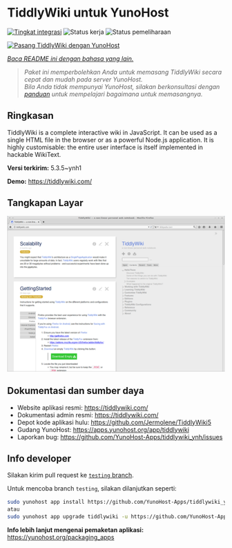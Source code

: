 <!--
N.B.: README ini dibuat secara otomatis oleh <https://github.com/YunoHost/apps/tree/master/tools/readme_generator>
Ini TIDAK boleh diedit dengan tangan.
-->

# TiddlyWiki untuk YunoHost

[![Tingkat integrasi](https://dash.yunohost.org/integration/tiddlywiki.svg)](https://ci-apps.yunohost.org/ci/apps/tiddlywiki/) ![Status kerja](https://ci-apps.yunohost.org/ci/badges/tiddlywiki.status.svg) ![Status pemeliharaan](https://ci-apps.yunohost.org/ci/badges/tiddlywiki.maintain.svg)

[![Pasang TiddlyWiki dengan YunoHost](https://install-app.yunohost.org/install-with-yunohost.svg)](https://install-app.yunohost.org/?app=tiddlywiki)

*[Baca README ini dengan bahasa yang lain.](./ALL_README.md)*

> *Paket ini memperbolehkan Anda untuk memasang TiddlyWiki secara cepat dan mudah pada server YunoHost.*  
> *Bila Anda tidak mempunyai YunoHost, silakan berkonsultasi dengan [panduan](https://yunohost.org/install) untuk mempelajari bagaimana untuk memasangnya.*

## Ringkasan

TiddlyWiki is a complete interactive wiki in JavaScript. It can be used as a single HTML file in the browser or as a powerful Node.js application. It is highly customisable: the entire user interface is itself implemented in hackable WikiText.

**Versi terkirim:** 5.3.5~ynh1

**Demo:** <https://tiddlywiki.com/>

## Tangkapan Layar

![Tangkapan Layar pada TiddlyWiki](./doc/screenshots/screenshot.png)

## Dokumentasi dan sumber daya

- Website aplikasi resmi: <https://tiddlywiki.com/>
- Dokumentasi admin resmi: <https://tiddlywiki.com/>
- Depot kode aplikasi hulu: <https://github.com/Jermolene/TiddlyWiki5>
- Gudang YunoHost: <https://apps.yunohost.org/app/tiddlywiki>
- Laporkan bug: <https://github.com/YunoHost-Apps/tiddlywiki_ynh/issues>

## Info developer

Silakan kirim pull request ke [`testing` branch](https://github.com/YunoHost-Apps/tiddlywiki_ynh/tree/testing).

Untuk mencoba branch `testing`, silakan dilanjutkan seperti:

```bash
sudo yunohost app install https://github.com/YunoHost-Apps/tiddlywiki_ynh/tree/testing --debug
atau
sudo yunohost app upgrade tiddlywiki -u https://github.com/YunoHost-Apps/tiddlywiki_ynh/tree/testing --debug
```

**Info lebih lanjut mengenai pemaketan aplikasi:** <https://yunohost.org/packaging_apps>

